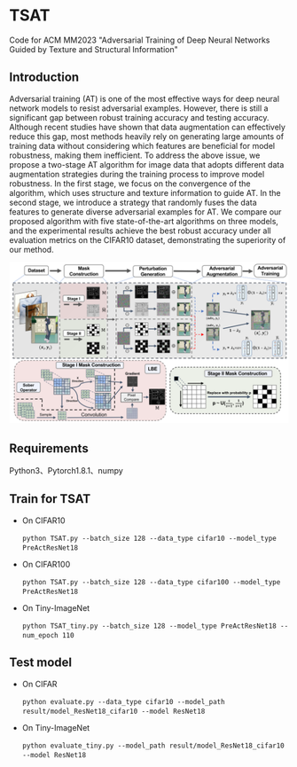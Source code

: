 # TSAT
Code for ACM MM2023 "Adversarial Training of Deep Neural Networks Guided by Texture and Structural Information"

## Introduction
Adversarial training (AT) is one of the most effective ways for deep neural network models to resist adversarial examples. However, there is still a significant gap between robust training accuracy and testing accuracy. Although recent studies have shown that data augmentation can effectively reduce this gap, most methods heavily rely on generating large amounts of training data without considering which features are beneficial for model robustness, making them inefficient. To address the above issue, we propose a two-stage AT algorithm for image data that adopts different data augmentation strategies during the training process to improve model robustness. In the first stage, we focus on the convergence of the algorithm, which uses structure and texture information to guide AT. In the second stage, we introduce a strategy that randomly fuses the data features to generate diverse adversarial examples for AT. We compare our proposed algorithm with five state-of-the-art algorithms on three models, and the experimental results achieve the best robust accuracy under all evaluation metrics on the CIFAR10 dataset, demonstrating the superiority of our method.

![image](https://github.com/rrr3987/examples/blob/master/1.png)

## Requirements
Python3、Pytorch1.8.1、numpy

## Train for TSAT
- On CIFAR10

  ``
  python TSAT.py --batch_size 128 --data_type cifar10 --model_type PreActResNet18 
  ``

- On CIFAR100

  ``
  python TSAT.py --batch_size 128 --data_type cifar100 --model_type PreActResNet18 
  ``

- On Tiny-ImageNet
 
  ``
  python TSAT_tiny.py --batch_size 128 --model_type PreActResNet18 --num_epoch 110
  ``
## Test model
- On CIFAR

  ``
  python evaluate.py --data_type cifar10 --model_path result/model_ResNet18_cifar10 --model ResNet18
  ``

- On Tiny-ImageNet

  ``
  python evaluate_tiny.py --model_path result/model_ResNet18_cifar10 --model ResNet18
  ``
